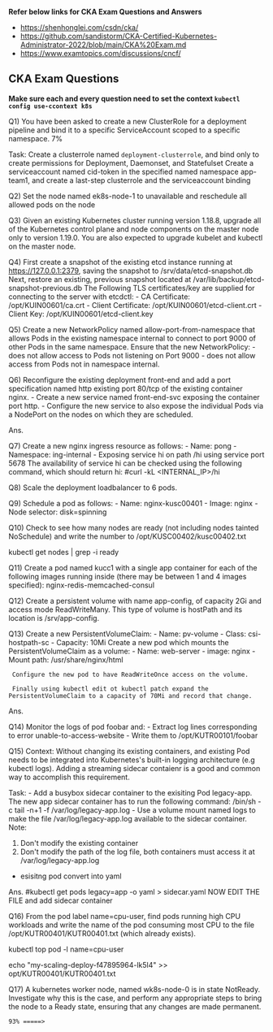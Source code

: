 
**Refer below links for CKA Exam Questions and Answers**
* https://shenhonglei.com/csdn/cka/
* https://github.com/sandistorm/CKA-Certified-Kubernetes-Administrator-2022/blob/main/CKA%20Exam.md
* https://www.examtopics.com/discussions/cncf/


## CKA Exam Questions

**Make sure each and every question need to set the context ```kubectl config use-ccontext k8s```**

Q1) You have been asked to create a new ClusterRole for a deployment pipeline and bind it to a specific ServiceAccount scoped to a specific namespace. 7%

Task:
	Create a clusterrole named `deployment-clusterrole`, and bind only to create permissions for Deployment, Daemonset, and Statefulset
	Create a serviceaccount named cid-token in the specified named namespace app-team1, and create a last-step clusterrole and the serviceaccount binding


Q2) Set the node named ek8s-node-1 to unavailable and reschedule all allowed pods on the node 


Q3) 
Given an existing Kubernetes cluster running version 1.18.8, upgrade all of the Kubernetes control plane and node components on the master node only to version 1.19.0.
You are also expected to upgrade kubelet and kubectl on the master node.


Q4) First create a snapshot of the existing etcd instance running at https://127.0.0.1:2379, saving the snapshot to /srv/data/etcd-snapshot.db
Next, restore an existing, previous snapshot located at /var/lib/backup/etcd-snapshot-previous.db
	The Following TLS certificates/key are supplied for connecting to the server with etcdctl:
	- CA Certificate: /opt/KUIN00601/ca.crt
	- Client Certificate: /opt/KUIN00601/etcd-client.crt
	- Client Key: /opt/KUIN00601/etcd-client.key

Q5) Create a new NetworkPolicy named allow-port-from-namespace that allows Pods in the existing namespace internal to connect to port 9000 of other Pods in the same namespace.
	Ensure that the new NetworkPolicy:
	- does not allow access to Pods not listening on Port 9000
	- does not allow access from Pods not in namespace internal.



Q6) Reconfigure the existing deployment front-end and add a port specification named http existing port 80/tcp of the existing container nginx.
	- Create a new service named front-end-svc exposing the container port http.
	- Configure the new service to also expose the individual Pods via a NodePort on the nodes on which they are scheduled.

Ans. 

Q7) Create a new nginx ingress resource as follows:
	- Name: pong
	- Namespace: ing-internal
	- Exposing service hi on path /hi using service port 5678
The availability of service hi can be checked using the following command, which should return hi:
	#curl -kL <INTERNAL_IP>/hi


Q8) Scale the deployment loadbalancer to 6 pods.

 


Q9) Schedule a pod as follows:
	- Name: nginx-kusc00401
	- Image: nginx
	- Node selector: disk=spinning


Q10) Check to see how many nodes are ready (not including nodes tainted NoSchedule) and write the number to /opt/KUSC00402/kusc00402.txt

kubectl get nodes | grep -i ready


Q11) Create a pod named kucc1 with a single app container for each of the following images running inside (there may be between 1 and 4 images specified): nginx-redis-memcached-consul



Q12) Create a persistent volume with name app-config, of capacity 2Gi and access mode ReadWriteMany. This type of volume is hostPath and its location is /srv/app-config.



Q13) Create a new PersistentVolumeClaim:
	- Name: pv-volume
	- Class: csi-hostpath-sc
	- Capacity: 10Mi
     Create a new pod which mounts the PersistentVolumeClaim as a volume:
	- Name: web-server
	- image: nginx
	- Mount path: /usr/share/nginx/html

     Configure the new pod to have ReadWriteOnce access on the volume.

     Finally using kubectl edit ot kubectl patch expand the PersistentVolumeClaim to a capacity of 70Mi and record that change.


Ans.


Q14) Monitor the logs of pod foobar and:
	- Extract log lines corresponding to error unable-to-access-website
	- Write them to /opt/KUTR00101/foobar



Q15) 
Context:
	Without changing its existing containers, and existing Pod needs to be integrated into Kubernetes's built-in logging architecture (e.g kubectl logs). Adding a streaming sidecar contaienr is a good and common way to accomplish this requirement.

Task:
	- Add a busybox sidecar container to the exisiting Pod legacy-app. The new app sidecar container has to run the following command:
		/bin/sh -c tail -n+1 -f /var/log/legacy-app.log
	- Use a volume mount named logs to make the file /var/log/legacy-app.log available to the sidecar container.
Note: 
1) Don't modify the existing container
2) Don't modify the path of the log file, both containers must access it at /var/log/legacy-app.log


* esisitng pod convert into yaml 



Ans.
#kubectl get pods legacy=app -o yaml > sidecar.yaml
NOW EDIT THE FILE and add sidecar container








Q16) From the pod label name=cpu-user, find pods running high CPU workloads and write the name of the pod consuming most CPU to the file /opt/KUTR00401/KUTR00401.txt (which already exists).

kubectl top pod -l name=cpu-user

echo "my-scaling-deploy-f47895964-lk5l4" >> opt/KUTR00401/KUTR00401.txt






Q17) A kubernetes worker node, named wk8s-node-0 is in state NotReady.
	Investigate why this is the case, and perform any appropriate steps to bring the node to a Ready state, ensuring that any changes are made permanent.




    93% =====> 
